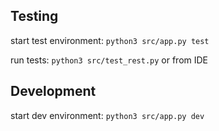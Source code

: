 ## Testing
start test environment: `python3 src/app.py test`

run tests: `python3 src/test_rest.py` or from IDE

## Development
start dev environment: `python3 src/app.py dev`
